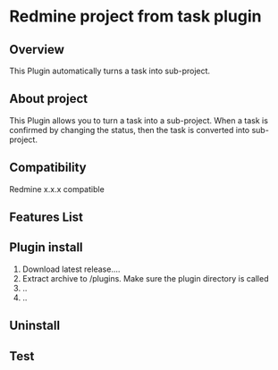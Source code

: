 # Redmine project from task plugin

## Overview
This Plugin automatically turns a task into sub-project.

## About project
This Plugin allows you to turn a task into a sub-project. When a task is confirmed by changing the status, then the task is converted into sub-project. 

## Compatibility
Redmine x.x.x compatible

## Features List

## Plugin install
1. Download latest release....
2. Extract archive to <redmine>/plugins. Make sure the plugin directory is called
3. ..
4. ..

## Uninstall

## Test

